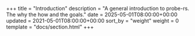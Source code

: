 +++
title = "Introduction"
description = "A general introduction to probe-rs. The why the how and the goals."
date = 2025-05-01T08:00:00+00:00
updated = 2021-05-01T08:00:00+00:00
sort_by = "weight"
weight = 0
template = "docs/section.html"
+++
